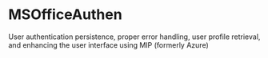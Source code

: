 # MSOfficeAuthen
User authentication persistence, proper error handling, user profile retrieval, and enhancing the user interface using MIP (formerly Azure)
